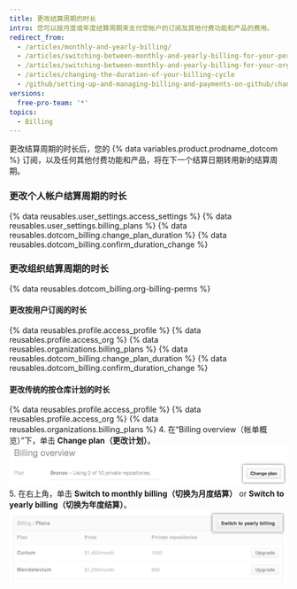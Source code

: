 ```yaml
---
title: 更改结算周期的时长
intro: 您可以按月度或年度结算周期来支付您帐户的订阅及其他付费功能和产品的费用。
redirect_from:
  - /articles/monthly-and-yearly-billing/
  - /articles/switching-between-monthly-and-yearly-billing-for-your-personal-account/
  - /articles/switching-between-monthly-and-yearly-billing-for-your-organization/
  - /articles/changing-the-duration-of-your-billing-cycle
  - /github/setting-up-and-managing-billing-and-payments-on-github/changing-the-duration-of-your-billing-cycle
versions:
  free-pro-team: '*'
topics:
  - Billing
---
```

更改结算周期的时长后，您的 {% data variables.product.prodname_dotcom %} 订阅，以及任何其他付费功能和产品，将在下一个结算日期转用新的结算周期。

### 更改个人帐户结算周期的时长

{% data reusables.user_settings.access_settings %}
{% data reusables.user_settings.billing_plans %}
{% data reusables.dotcom_billing.change_plan_duration %}
{% data reusables.dotcom_billing.confirm_duration_change %}

### 更改组织结算周期的时长

{% data reusables.dotcom_billing.org-billing-perms %}

#### 更改按用户订阅的时长

{% data reusables.profile.access_profile %}
{% data reusables.profile.access_org %}
{% data reusables.organizations.billing_plans %}
{% data reusables.dotcom_billing.change_plan_duration %}
{% data reusables.dotcom_billing.confirm_duration_change %}

#### 更改传统的按仓库计划的时长

{% data reusables.profile.access_profile %}
{% data reusables.profile.access_org %}
{% data reusables.organizations.billing_plans %}
4. 在“Billing overview（帐单概览）”下，单击 **Change plan（更改计划）**。 ![帐单概览更改计划按钮](/assets/images/help/billing/billing_overview_change_plan.png)
5. 在右上角，单击 **Switch to monthly billing（切换为月度结算）** or **Switch to yearly billing（切换为年度结算）**。 ![帐单信息部分](/assets/images/help/billing/settings_billing_organization_plans_switch_to_yearly.png)

